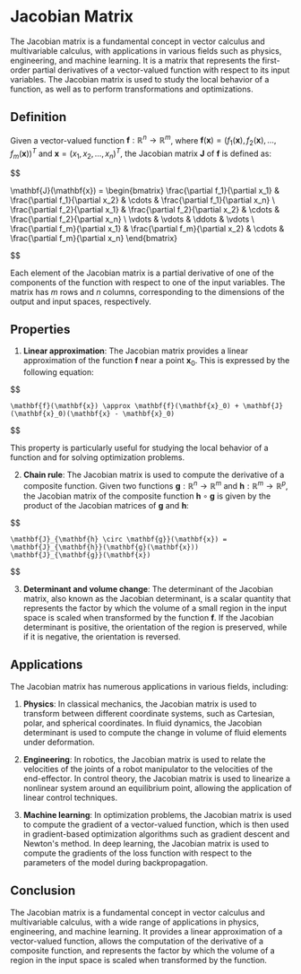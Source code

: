 # Jacobian Matrix

The Jacobian matrix is a fundamental concept in vector calculus and multivariable calculus, with applications in various fields such as physics, engineering, and machine learning. It is a matrix that represents the first-order partial derivatives of a vector-valued function with respect to its input variables. The Jacobian matrix is used to study the local behavior of a function, as well as to perform transformations and optimizations.

## Definition

Given a vector-valued function $\mathbf{f} : \mathbb{R}^n \rightarrow \mathbb{R}^m$, where $\mathbf{f}(\mathbf{x}) = (f_1(\mathbf{x}), f_2(\mathbf{x}), \dots, f_m(\mathbf{x}))^T$ and $\mathbf{x} = (x_1, x_2, \dots, x_n)^T$, the Jacobian matrix $\mathbf{J}$ of $\mathbf{f}$ is defined as:


$$

\mathbf{J}(\mathbf{x}) = \begin{bmatrix}
    \frac{\partial f_1}{\partial x_1} & \frac{\partial f_1}{\partial x_2} & \cdots & \frac{\partial f_1}{\partial x_n} \\
    \frac{\partial f_2}{\partial x_1} & \frac{\partial f_2}{\partial x_2} & \cdots & \frac{\partial f_2}{\partial x_n} \\
    \vdots & \vdots & \ddots & \vdots \\
    \frac{\partial f_m}{\partial x_1} & \frac{\partial f_m}{\partial x_2} & \cdots & \frac{\partial f_m}{\partial x_n}
\end{bmatrix}

$$


Each element of the Jacobian matrix is a partial derivative of one of the components of the function with respect to one of the input variables. The matrix has $m$ rows and $n$ columns, corresponding to the dimensions of the output and input spaces, respectively.

## Properties

1. **Linear approximation**: The Jacobian matrix provides a linear approximation of the function $\mathbf{f}$ near a point $\mathbf{x}_0$. This is expressed by the following equation:

    
$$

    \mathbf{f}(\mathbf{x}) \approx \mathbf{f}(\mathbf{x}_0) + \mathbf{J}(\mathbf{x}_0)(\mathbf{x} - \mathbf{x}_0)
    
$$


   This property is particularly useful for studying the local behavior of a function and for solving optimization problems.

2. **Chain rule**: The Jacobian matrix is used to compute the derivative of a composite function. Given two functions $\mathbf{g} : \mathbb{R}^n \rightarrow \mathbb{R}^m$ and $\mathbf{h} : \mathbb{R}^m \rightarrow \mathbb{R}^p$, the Jacobian matrix of the composite function $\mathbf{h} \circ \mathbf{g}$ is given by the product of the Jacobian matrices of $\mathbf{g}$ and $\mathbf{h}$:

    
$$

    \mathbf{J}_{\mathbf{h} \circ \mathbf{g}}(\mathbf{x}) = \mathbf{J}_{\mathbf{h}}(\mathbf{g}(\mathbf{x})) \mathbf{J}_{\mathbf{g}}(\mathbf{x})
    
$$


3. **Determinant and volume change**: The determinant of the Jacobian matrix, also known as the Jacobian determinant, is a scalar quantity that represents the factor by which the volume of a small region in the input space is scaled when transformed by the function $\mathbf{f}$. If the Jacobian determinant is positive, the orientation of the region is preserved, while if it is negative, the orientation is reversed.

## Applications

The Jacobian matrix has numerous applications in various fields, including:

1. **Physics**: In classical mechanics, the Jacobian matrix is used to transform between different coordinate systems, such as Cartesian, polar, and spherical coordinates. In fluid dynamics, the Jacobian determinant is used to compute the change in volume of fluid elements under deformation.

2. **Engineering**: In robotics, the Jacobian matrix is used to relate the velocities of the joints of a robot manipulator to the velocities of the end-effector. In control theory, the Jacobian matrix is used to linearize a nonlinear system around an equilibrium point, allowing the application of linear control techniques.

3. **Machine learning**: In optimization problems, the Jacobian matrix is used to compute the gradient of a vector-valued function, which is then used in gradient-based optimization algorithms such as gradient descent and Newton's method. In deep learning, the Jacobian matrix is used to compute the gradients of the loss function with respect to the parameters of the model during backpropagation.

## Conclusion

The Jacobian matrix is a fundamental concept in vector calculus and multivariable calculus, with a wide range of applications in physics, engineering, and machine learning. It provides a linear approximation of a vector-valued function, allows the computation of the derivative of a composite function, and represents the factor by which the volume of a region in the input space is scaled when transformed by the function.
